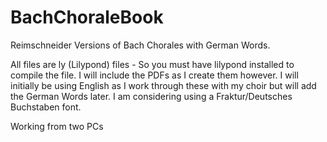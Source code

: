 # BachChoraleBook
Reimschneider Versions of Bach Chorales with German Words. 

All files are ly (Lilypond) files - So you must have lilypond installed to compile the file.  I will include the PDFs as I create them however.  I will initially be using English as I work through these with my choir but will add the German Words later.  I am considering using a Fraktur/Deutsches Buchstaben font.

Working from two PCs   
